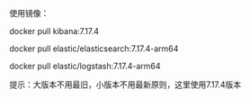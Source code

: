 使用镜像：

docker pull kibana:7.17.4

docker pull elastic/elasticsearch:7.17.4-arm64

docker pull elastic/logstash:7.17.4-arm64

提示：大版本不用最旧，小版本不用最新原则，这里使用7.17.4版本



